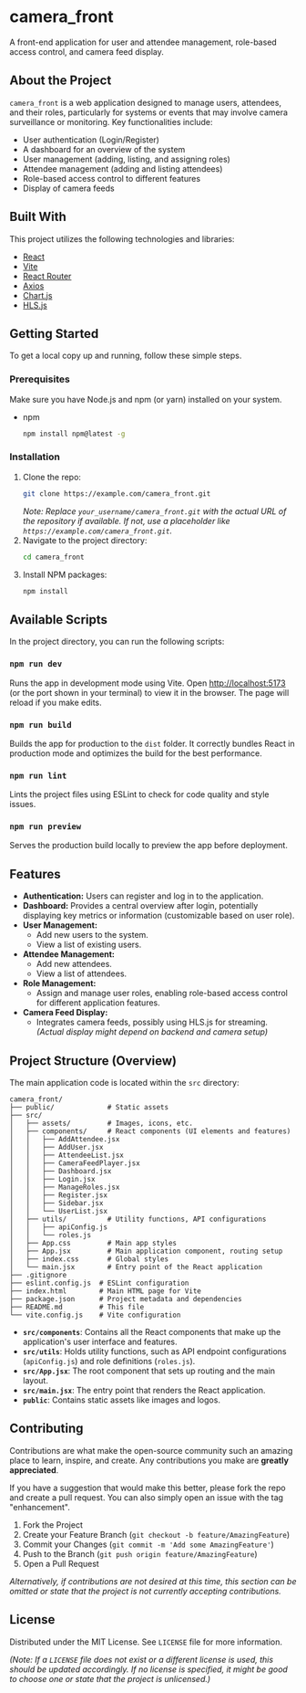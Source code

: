 # camera_front

A front-end application for user and attendee management, role-based access control, and camera feed display.

## About the Project

`camera_front` is a web application designed to manage users, attendees, and their roles, particularly for systems or events that may involve camera surveillance or monitoring. Key functionalities include:

*   User authentication (Login/Register)
*   A dashboard for an overview of the system
*   User management (adding, listing, and assigning roles)
*   Attendee management (adding and listing attendees)
*   Role-based access control to different features
*   Display of camera feeds

## Built With

This project utilizes the following technologies and libraries:

*   [React](https://reactjs.org/)
*   [Vite](https://vitejs.dev/)
*   [React Router](https://reactrouter.com/)
*   [Axios](https://axios-http.com/)
*   [Chart.js](https://www.chartjs.org/)
*   [HLS.js](https://hls-js.netlify.app/)

## Getting Started

To get a local copy up and running, follow these simple steps.

### Prerequisites

Make sure you have Node.js and npm (or yarn) installed on your system.
*   npm
    ```sh
    npm install npm@latest -g
    ```

### Installation

1.  Clone the repo:
    ```sh
    git clone https://example.com/camera_front.git
    ```
    *Note: Replace `your_username/camera_front.git` with the actual URL of the repository if available. If not, use a placeholder like `https://example.com/camera_front.git`.*
2.  Navigate to the project directory:
    ```sh
    cd camera_front
    ```
3.  Install NPM packages:
    ```sh
    npm install
    ```

## Available Scripts

In the project directory, you can run the following scripts:

### `npm run dev`

Runs the app in development mode using Vite. Open [http://localhost:5173](http://localhost:5173) (or the port shown in your terminal) to view it in the browser. The page will reload if you make edits.

### `npm run build`

Builds the app for production to the `dist` folder. It correctly bundles React in production mode and optimizes the build for the best performance.

### `npm run lint`

Lints the project files using ESLint to check for code quality and style issues.

### `npm run preview`

Serves the production build locally to preview the app before deployment.

## Features

*   **Authentication:** Users can register and log in to the application.
*   **Dashboard:** Provides a central overview after login, potentially displaying key metrics or information (customizable based on user role).
*   **User Management:**
    *   Add new users to the system.
    *   View a list of existing users.
*   **Attendee Management:**
    *   Add new attendees.
    *   View a list of attendees.
*   **Role Management:**
    *   Assign and manage user roles, enabling role-based access control for different application features.
*   **Camera Feed Display:**
    *   Integrates camera feeds, possibly using HLS.js for streaming. *(Actual display might depend on backend and camera setup)*

## Project Structure (Overview)

The main application code is located within the `src` directory:

```
camera_front/
├── public/             # Static assets
├── src/
│   ├── assets/         # Images, icons, etc.
│   ├── components/     # React components (UI elements and features)
│   │   ├── AddAttendee.jsx
│   │   ├── AddUser.jsx
│   │   ├── AttendeeList.jsx
│   │   ├── CameraFeedPlayer.jsx
│   │   ├── Dashboard.jsx
│   │   ├── Login.jsx
│   │   ├── ManageRoles.jsx
│   │   ├── Register.jsx
│   │   ├── Sidebar.jsx
│   │   └── UserList.jsx
│   ├── utils/          # Utility functions, API configurations
│   │   ├── apiConfig.js
│   │   └── roles.js
│   ├── App.css         # Main app styles
│   ├── App.jsx         # Main application component, routing setup
│   ├── index.css       # Global styles
│   └── main.jsx        # Entry point of the React application
├── .gitignore
├── eslint.config.js  # ESLint configuration
├── index.html        # Main HTML page for Vite
├── package.json      # Project metadata and dependencies
├── README.md         # This file
└── vite.config.js    # Vite configuration
```

*   **`src/components`**: Contains all the React components that make up the application's user interface and features.
*   **`src/utils`**: Holds utility functions, such as API endpoint configurations (`apiConfig.js`) and role definitions (`roles.js`).
*   **`src/App.jsx`**: The root component that sets up routing and the main layout.
*   **`src/main.jsx`**: The entry point that renders the React application.
*   **`public`**: Contains static assets like images and logos.

## Contributing

Contributions are what make the open-source community such an amazing place to learn, inspire, and create. Any contributions you make are **greatly appreciated**.

If you have a suggestion that would make this better, please fork the repo and create a pull request. You can also simply open an issue with the tag "enhancement".

1.  Fork the Project
2.  Create your Feature Branch (`git checkout -b feature/AmazingFeature`)
3.  Commit your Changes (`git commit -m 'Add some AmazingFeature'`)
4.  Push to the Branch (`git push origin feature/AmazingFeature`)
5.  Open a Pull Request

*Alternatively, if contributions are not desired at this time, this section can be omitted or state that the project is not currently accepting contributions.*

## License

Distributed under the MIT License. See `LICENSE` file for more information.

*(Note: If a `LICENSE` file does not exist or a different license is used, this should be updated accordingly. If no license is specified, it might be good to choose one or state that the project is unlicensed.)*
